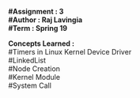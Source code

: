 **#Assignment : 3  
#Author : Raj Lavingia  
#Term : Spring 19**  

**Concepts Learned :**  
#Timers in Linux Kernel Device Driver  
#LinkedList  
#Node Creation  
#Kernel Module  
#System Call  



